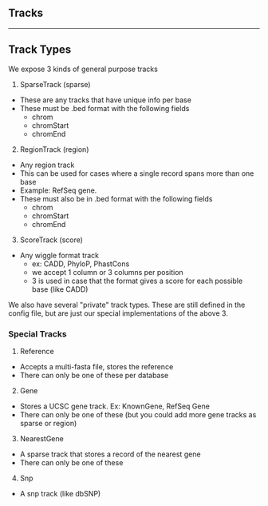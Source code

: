 Tracks
---
---
## Track Types

We expose 3 kinds of general purpose tracks

1. SparseTrack (sparse)
  - These are any tracks that have unique info per base
  - These must be .bed format with the following fields
    + chrom
    + chromStart
    + chromEnd

2. RegionTrack (region)
  - Any region track
  - This can be used for cases where a single record spans more than one base
  - Example: RefSeq gene.
  - These must also be in .bed format with the following fields
    + chrom
    + chromStart
    + chromEnd

3. ScoreTrack (score)
 - Any wiggle format track
   + ex: CADD, PhyloP, PhastCons
   + we accept 1 column or 3 columns per position
   + 3 is used in case that the format gives a score for each possible base (like CADD)

We also have several "private" track types. These are still defined in the config file, but are just our special implementations of the above 3.

### Special Tracks
1. Reference
  - Accepts a multi-fasta file, stores the reference
  - There can only be one of these per database
2. Gene
  - Stores a UCSC gene track. Ex: KnownGene, RefSeq Gene
  - There can only be one of these (but you could add more gene tracks as sparse or region)
3. NearestGene
  - A sparse track that stores a record of the nearest gene
  - There can only be one of these
4. Snp
  - A snp track (like dbSNP)

